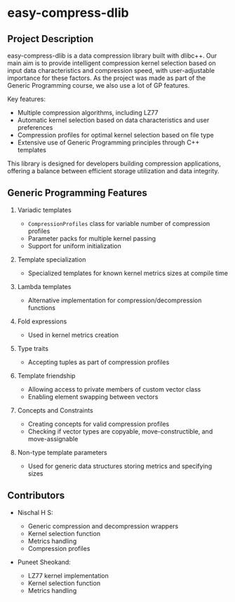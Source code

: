 # easy-compress-dlib

## Project Description

easy-compress-dlib is a data compression library built with dlibc++. Our main aim is to provide intelligent compression kernel selection based on input data characteristics and compression speed, with user-adjustable importance for these factors. As the project was made as part of the Generic Programming course, we also use a lot of GP features.

Key features:
- Multiple compression algorithms, including LZ77
- Automatic kernel selection based on data characteristics and user preferences
- Compression profiles for optimal kernel selection based on file type
- Extensive use of Generic Programming principles through C++ templates

This library is designed for developers building compression applications, offering a balance between efficient storage utilization and data integrity.

## Generic Programming Features

1. Variadic templates
   - `CompressionProfiles` class for variable number of compression profiles
   - Parameter packs for multiple kernel passing
   - Support for uniform initialization

2. Template specialization
   - Specialized templates for known kernel metrics sizes at compile time

3. Lambda templates
   - Alternative implementation for compression/decompression functions

4. Fold expressions
   - Used in kernel metrics creation

5. Type traits
   - Accepting tuples as part of compression profiles

6. Template friendship
   - Allowing access to private members of custom vector class
   - Enabling element swapping between vectors

7. Concepts and Constraints
   - Creating concepts for valid compression profiles
   - Checking if vector types are copyable, move-constructible, and move-assignable

8. Non-type template parameters
   - Used for generic data structures storing metrics and specifying sizes

## Contributors

- Nischal H S:
  - Generic compression and decompression wrappers
  - Kernel selection function
  - Metrics handling
  - Compression profiles

- Puneet Sheokand:
  - LZ77 kernel implementation
  - Kernel selection function
  - Metrics handling
